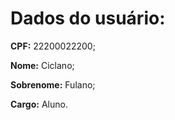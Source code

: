 # Dados do usuário:

**CPF:** 22200022200;

**Nome:** Ciclano;

**Sobrenome:** Fulano;

**Cargo:** Aluno.

